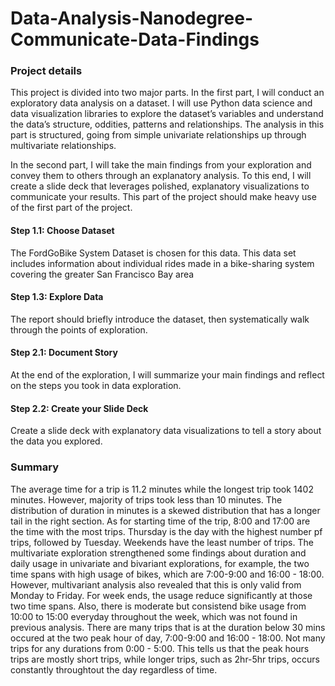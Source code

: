 # Data-Analysis-Nanodegree-Communicate-Data-Findings
### Project details
This project is divided into two major parts. In the first part, I will conduct an exploratory data analysis on a dataset. I will use Python data science and data visualization libraries to explore the dataset’s variables and understand the data’s structure, oddities, patterns and relationships. The analysis in this part is structured, going from simple univariate relationships up through multivariate relationships. 

In the second part, I will take the main findings from your exploration and convey them to others through an explanatory analysis. To this end, I will create a slide deck that leverages polished, explanatory visualizations to communicate your results. This part of the project should make heavy use of the first part of the project. 

#### Step 1.1: Choose Dataset
The FordGoBike System Dataset is chosen for this data. This data set includes information about individual rides made in a bike-sharing system covering the greater San Francisco
Bay area

#### Step 1.3: Explore Data
The report should briefly introduce the dataset, then systematically walk through the points of exploration. 

#### Step 2.1: Document Story
At the end of the exploration, I will summarize your main findings and reflect on the steps you took in data exploration. 

#### Step 2.2: Create your Slide Deck
Create a slide deck with explanatory data visualizations to tell a story about the data you explored. 

### Summary
The average time for a trip is 11.2 minutes while the longest trip took 1402 minutes. However, majority of trips took less than 10 minutes. The distribution of duration in minutes is a skewed distribution that has a longer tail in the right section. As for starting time of the trip, 8:00 and 17:00 are the time with the most trips. Thursday is the day with the highest number pf trips, followed by Tuesday. Weekends have the least number of trips. The multivariate exploration strengthened some findings about duration and daily usage in univariate and bivariant explorations, for example, the two time spans with high usage of bikes, which are 7:00-9:00 and 16:00 - 18:00. However, multivariant analysis also revealed that this is only valid from Monday to Friday. For week ends, the usage reduce significantly at those two time spans. Also, there is moderate but consistend bike usage from 10:00 to 15:00 everyday throughout the week, which was not found in previous analysis. There are many trips that is at the duration below 30 mins occured at the two peak hour of day, 7:00-9:00 and 16:00 - 18:00. Not many trips for any durations from 0:00 - 5:00. This tells us that the peak hours trips are mostly short trips, while longer trips, such as 2hr-5hr trips, occurs constantly throughtout the day regardless of time.
